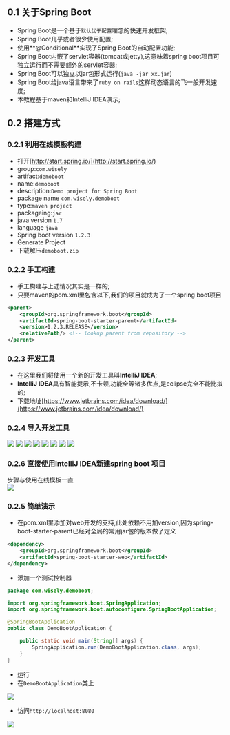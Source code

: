 ## 0.1 关于Spring Boot
- Spring Boot是一个基于`默认优于配置`理念的快速开发框架;
- Spring Boot几乎或者很少使用配置;
- 使用**@Conditional**实现了Spring Boot的自动配置功能;
- Spring Boot内嵌了servlet容器(tomcat或jetty),这意味着spring boot项目可独立运行而不需要额外的servlet容器;
- Spring Boot可以独立以jar包形式运行(`java -jar xx.jar`)
- Spring Boot给java语言带来了`ruby on rails`这样动态语言的飞一般开发速度;
- 本教程基于maven和IntelliJ IDEA演示;

## 0.2 搭建方式
### 0.2.1 利用在线模板构建
- 打开[http://start.spring.io/](http://start.spring.io/)
 - group:`com.wisely`
 - artifact:`demoboot`
 - name:`demoboot`
 - description:`Demo project for Spring Boot`
 - package name `com.wisely.demoboot`
 - type:`maven project`
 - packageing:`jar`
 - java version `1.7`
 - language `java`
 - Spring boot version `1.2.3`
- Generate Project
- 下载解压`demoboot.zip`

### 0.2.2 手工构建
- 手工构建与上述情况其实是一样的;
- 只要maven的pom.xml里包含以下,我们的项目就成为了一个spring boot项目

```xml
<parent>
    <groupId>org.springframework.boot</groupId>
    <artifactId>spring-boot-starter-parent</artifactId>
    <version>1.2.3.RELEASE</version>
    <relativePath/> <!-- lookup parent from repository -->
</parent>

```

### 0.2.3 开发工具
- 在这里我们将使用一个新的开发工具叫**IntelliJ IDEA**;
- **IntelliJ IDEA**具有智能提示,不卡顿,功能全等诸多优点,是eclipse完全不能比拟的;
- 下载地址[https://www.jetbrains.com/idea/download/](https://www.jetbrains.com/idea/download/)


### 0.2.4 导入开发工具
![](resources/1-1.jpg)
![](resources/1-2.jpg)
![](resources/1-3.jpg)
![](resources/1-4.jpg)
![](resources/1-5.jpg)
![](resources/1-6.jpg)
![](resources/1-7.jpg)
![](resources/1-8.jpg)

### 0.2.6 直接使用IntelliJ IDEA新建spring boot 项目
步骤与使用在线模板一直  
![](resources/1-11.jpg)

### 0.2.5 简单演示
- 在pom.xml里添加对web开发的支持,此处依赖不用加version,因为spring-boot-starter-parent已经对全局的常用jar包的版本做了定义
```xml
<dependency>
    <groupId>org.springframework.boot</groupId>
    <artifactId>spring-boot-starter-web</artifactId>
</dependency>
```

- 添加一个测试控制器

```java
package com.wisely.demoboot;

import org.springframework.boot.SpringApplication;
import org.springframework.boot.autoconfigure.SpringBootApplication;

@SpringBootApplication
public class DemoBootApplication {

    public static void main(String[] args) {
        SpringApplication.run(DemoBootApplication.class, args);
    }
}

```

- 运行
 - 在`DemoBootApplication`类上

 ![](resources/1-9.jpg)

 - 访问`http://localhost:8080`

  ![](resources/1-10.jpg)

